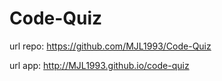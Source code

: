 # Code-Quiz

url repo:
https://github.com/MJL1993/Code-Quiz

url app:
http://MJL1993.github.io/code-quiz
